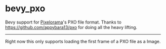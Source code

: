 # bevy_pxo

Bevy support for [Pixelorama](https://github.com/Orama-Interactive/Pixelorama)'s PXO file format.
Thanks to https://github.com/appybara13/pxo for doing all the heavy lifting.

---

Right now this only supports loading the first frame of a PXO file as a Image.
